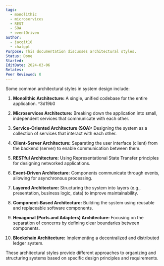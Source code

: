 ```yaml
---
tags:
  - monolithic
  - microservices
  - REST
  - SOA
  - eventDriven
author:
  - jacgit18
  - chatgpt
Purpose: This documentation discusses architectural styles.
Status: Done
Started: 
EditDate: 2024-03-06
Relates: 
Peer Reviewed: 0
---
```

Some common architectural styles in system design include:

1. **Monolithic Architecture:** A single, unified codebase for the entire application.
 ^3d19b0
2. **Microservices Architecture:** Breaking down the application into small, independent services that communicate with each other.

3. **Service-Oriented Architecture (SOA):** Designing the system as a collection of services that interact with each other.

4. **Client-Server Architecture:** Separating the user interface (client) from the backend (server) to enable communication between them.

5. **RESTful Architecture:** Using Representational State Transfer principles for designing networked applications.

6. **Event-Driven Architecture:** Components communicate through events, allowing for asynchronous processing.

7. **Layered Architecture:** Structuring the system into layers (e.g., presentation, business logic, data) to improve maintainability.

8. **Component-Based Architecture:** Building the system using reusable and replaceable software components.

9. **Hexagonal (Ports and Adapters) Architecture:** Focusing on the separation of concerns by defining clear boundaries between components.

10. **Blockchain Architecture:** Implementing a decentralized and distributed ledger system.

These architectural styles provide different approaches to organizing and structuring systems based on specific design principles and requirements.